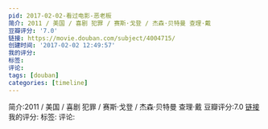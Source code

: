 ```yaml
---
pid: 2017-02-02-看过电影-恶老板
简介: 2011 / 美国 / 喜剧 犯罪 / 赛斯·戈登 / 杰森·贝特曼 查理·戴
豆瓣评分: '7.0'
链接: https://movie.douban.com/subject/4004715/
创建时间: '2017-02-02 12:49:57'
我的评分:
标签:
评论:
tags: [douban]
categories: [timeline]
---
```

简介:2011 / 美国 / 喜剧 犯罪 / 赛斯·戈登 / 杰森·贝特曼 查理·戴
豆瓣评分:7.0
[链接](https://movie.douban.com/subject/4004715/)
我的评分:
标签:
评论:
